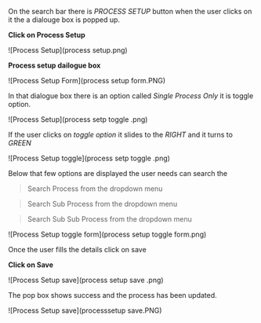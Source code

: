 On the search bar there is *PROCESS SETUP* button when the user clicks on it the a dialouge box is popped up.
 
 **Click on Process Setup**

 ![Process Setup](process setup.png)

 **Process setup dailogue box**

 ![Process Setup Form](process setup form.PNG)

In that dialogue box there is an option called *Single Process Only* it is toggle option.

![Process Setup](process setp toggle .png)

If the user clicks on *toggle option* it slides to the *RIGHT* and it turns to *GREEN* 

![Process Setup toggle](process setp toggle .png)

Below that few options are displayed
the user needs can search the 

> Search Process from the dropdown menu

> Search Sub Process from the dropdown menu

> Search Sub Sub Process from the dropdown menu

![Process Setup toggle form](process setup toggle form.png)

Once the user fills the details click on save 

**Click on Save**

![Process Setup save](process setup save .png)

The pop box shows success and the process has been updated.

![Process Setup save](processsetup save.PNG)

